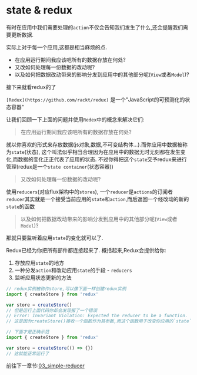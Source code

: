
# state & redux

有时在应用中我们需要处理的`action`不仅会告知我们发生了什么,还会提醒我们需要更新数据.

实际上对于每一个应用,这都是相当麻烦的点.

- 在应用运行期间我应该吧所有的数据存放在何处?
- 又改如何处理每一份数据的改动呢?
- 以及如何把数据改动带来的影响分发到应用中的其他部分呢(`View`或者`Model`)?

接下来就看redux的了

`[Redux](https://github.com/rackt/redux)` 是一个"JavaScript的可预测化的状态容器"

让我们回顾一下上面的问题并使用`Redex`中的概念来解决它们:

> 在应用运行期间我应该吧所有的数据存放在何处?

就以你喜欢的形式来存放数据(js对象,数据,不可变结构体...).而你应用中数据被称为`state`(状态),
这个叫法似乎相当合理因为在应用中的数据无时无刻都在发生变化,而数据的变化正正代表了应用的状态.
不过你得把这个`state`交予redux来进行管理(redux是一个`state container`(状态容器))

> 又改如何处理每一份数据的改动呢?

使用`reducers`(对应flux架构中的`stores`),
一个`reducer`是`actions`的订阅者
`reducer`其实就是一个接受当前应用的`state`和`action`,而后返回一个经改动的新的`state`的函数

> 以及如何把数据改动带来的影响分发到应用中的其他部分呢(`View`或者`Model`)?

那就只要监听着应用`state`的变化就可以了.

Redux已经为你把所有部件都连接起来了.
概括起来,Redux会提供给你:

1. 存放应用`state`的地方
2. 一种分发`action`和改动应用`state`的手段 - `reducers`
3. 监听应用状态更新的方法

```js
// redux实例被称作store,可以像下面一样创建redux实例
import { createStore } from 'redux'

var store = createStore()
// 但是运行上面代码你却会发现报了一个错误
// Error: Invariant Violation: Expected the reducer to be a function.
// 这是因为createStore()接收一个函数作为其参数,而这个函数用于改变你应用的`state`
```

``` js
// 下面才是正确示范
import { createStore } from 'redux'

var store = createStore(() => {})
// 这就能正常运行了
```

前往下一章节:[03_simple-reducer]()
